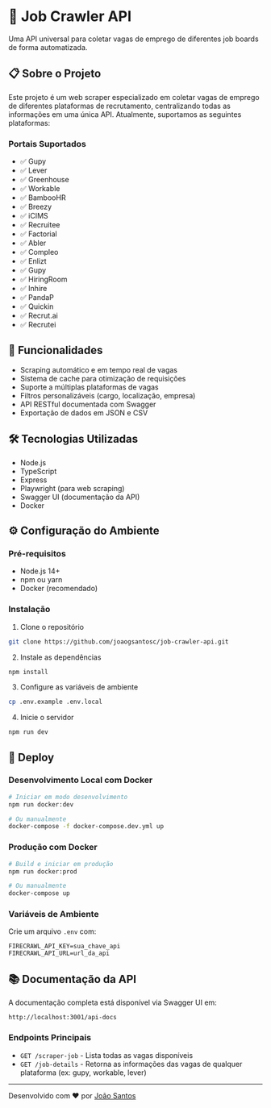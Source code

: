 # 🎯 Job Crawler API

Uma API universal para coletar vagas de emprego de diferentes job boards de forma automatizada.

## 📋 Sobre o Projeto

Este projeto é um web scraper especializado em coletar vagas de emprego de diferentes plataformas de recrutamento, centralizando todas as informações em uma única API. Atualmente, suportamos as seguintes plataformas:

### Portais Suportados

- ✅ Gupy
- ✅ Lever
- ✅ Greenhouse
- ✅ Workable
- ✅ BambooHR
- ✅ Breezy
- ✅ iCIMS
- ✅ Recruitee
- ✅ Factorial
- ✅ Abler
- ✅ Compleo
- ✅ Enlizt
- ✅ Gupy
- ✅ HiringRoom
- ✅ Inhire
- ✅ PandaP
- ✅ Quickin
- ✅ Recrut.ai
- ✅ Recrutei

## 🚀 Funcionalidades

- Scraping automático e em tempo real de vagas
- Sistema de cache para otimização de requisições
- Suporte a múltiplas plataformas de vagas
- Filtros personalizáveis (cargo, localização, empresa)
- API RESTful documentada com Swagger
- Exportação de dados em JSON e CSV

## 🛠️ Tecnologias Utilizadas

- Node.js
- TypeScript
- Express
- Playwright (para web scraping)
- Swagger UI (documentação da API)
- Docker

## ⚙️ Configuração do Ambiente

### Pré-requisitos

- Node.js 14+
- npm ou yarn
- Docker (recomendado)

### Instalação

1. Clone o repositório
```bash
git clone https://github.com/joaogsantosc/job-crawler-api.git
```

2. Instale as dependências
```bash
npm install
```

3. Configure as variáveis de ambiente
```bash
cp .env.example .env.local
```

4. Inicie o servidor
```bash
npm run dev
```

## 🚀 Deploy

### Desenvolvimento Local com Docker

```bash
# Iniciar em modo desenvolvimento
npm run docker:dev

# Ou manualmente
docker-compose -f docker-compose.dev.yml up
```

### Produção com Docker

```bash
# Build e iniciar em produção
npm run docker:prod

# Ou manualmente
docker-compose up
```

### Variáveis de Ambiente
Crie um arquivo `.env` com:

```env
FIRECRAWL_API_KEY=sua_chave_api
FIRECRAWL_API_URL=url_da_api
```

## 📚 Documentação da API

A documentação completa está disponível via Swagger UI em:
```
http://localhost:3001/api-docs
```

### Endpoints Principais

- `GET /scraper-job` - Lista todas as vagas disponíveis
- `GET /job-details` - Retorna as informações das vagas de qualquer plataforma (ex: gupy, workable, lever)

---

Desenvolvido com ❤️ por [João Santos](https://github.com/joaogsantosc)
```
